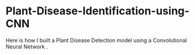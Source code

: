# Plant-Disease-Identification-using-CNN
Here is how I built a Plant Disease Detection model using a Convolutional Neural Network .
